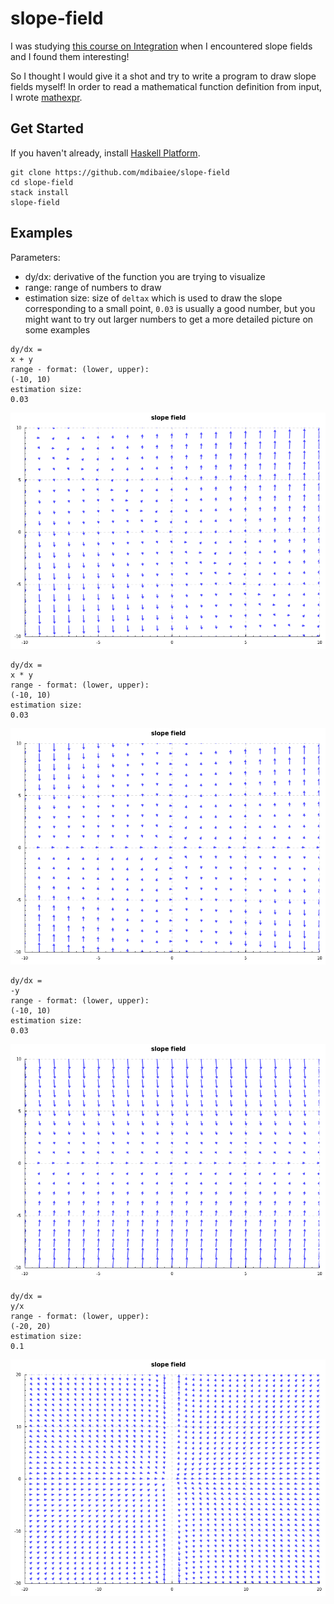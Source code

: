 slope-field
===========

I was studying [this course on Integration](https://www.edx.org/course/calculus-1b-integration-mitx-18-01-2x) when I encountered
slope fields and I found them interesting!

So I thought I would give it a shot and try to write a program to draw slope fields myself!
In order to read a mathematical function definition from input, I wrote [mathexpr](/mdibaiee/mathexpr).

Get Started
-----------
If you haven't already, install [Haskell Platform](https://www.haskell.org/platform/).

```
git clone https://github.com/mdibaiee/slope-field
cd slope-field
stack install
slope-field
```
Examples
--------
Parameters:
  - dy/dx: derivative of the function you are trying to visualize
  - range: range of numbers to draw
  - estimation size: size of `deltax` which is used to draw the slope corresponding to a small point, `0.03` is usually a good number, but you might want to try out larger numbers to get a more detailed picture on some examples
```
dy/dx = 
x + y
range - format: (lower, upper): 
(-10, 10)
estimation size: 
0.03
```

![x plus y](https://github.com/mdibaiee/slope-field/blob/master/xpy.png?raw=true)

```
dy/dx = 
x * y
range - format: (lower, upper): 
(-10, 10)
estimation size: 
0.03
```

![x times y](https://github.com/mdibaiee/slope-field/blob/master/xty.png?raw=true)

```
dy/dx = 
-y
range - format: (lower, upper): 
(-10, 10)
estimation size: 
0.03
```

![minus y](https://github.com/mdibaiee/slope-field/blob/master/minusy.png?raw=true)

```
dy/dx = 
y/x
range - format: (lower, upper): 
(-20, 20)
estimation size: 
0.1
```

![y divided by x](https://github.com/mdibaiee/slope-field/blob/master/ydx.png?raw=true)
